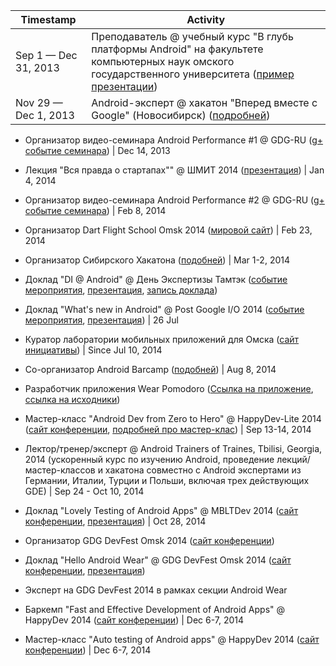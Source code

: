 | Timestamp | Activity |
| --------- | -------- |
| Sep 1 — Dec 31, 2013 | Преподаватель @ учебный курс "В глубь платформы Android" на факультете компьютерных наук омского государственного университета ([пример презентации](https://speakerdeck.com/alexkorovyansky/dive-into-android-osnovy-intierfieisa-pol-zovatielia)) |
| Nov 29 — Dec 1, 2013 | Android-эксперт @ хакатон "Вперед вместе с Google" (Новосибирск) ([подробней](http://habrahabr.ru/company/google/blog/202672/)) |

* Организатор видео-семинара Android Performance #1 @ GDG-RU ([g+ событие семинара](https://plus.google.com/events/cpqccs0rlcrt7r0hr5to3h3q6ak)) | Dec 14, 2013

* Лекция "Вся правда о стартапах"" @ ШМИТ 2014 ([презентация](https://speakerdeck.com/alexkorovyansky/vsia-pravda-o-startapakh)) | Jan 4, 2014

* Организатор видео-семинара Android Performance #2 @ GDG-RU ([g+ событие семинара](https://plus.google.com/events/cj0706u10bkk9alvvpvouo1ier8)) | Feb 8, 2014

* Организатор Dart Flight School Omsk 2014 ([мировой сайт](https://www.dartlang.org/events/2014/flight-school/)) | Feb 23, 2014

* Организатор Сибирского Хакатона ([подобней](http://habrahabr.ru/company/google/blog/214053/)) | Mar 1-2, 2014

* Доклад "DI @ Android" @ День Экспертизы Тамтэк ([событие мероприятия](http://vk.com/thumbtack_expert_day), [презентация](https://speakerdeck.com/AlexKorovyansky/di-at-android), [запись доклада](http://youtu.be/tPs1e3dQ6FU))

* Доклад "What's new in Android" @ Post Google I/O 2014 ([событие мероприятия](https://plus.google.com/events/cbchfi6lj8cuk06vvns2csa66v4), [презентация](https://speakerdeck.com/alexkorovyansky/whats-new-in-android)) | 26 Jul

* Куратор лаборатории мобильных приложений для Омска  ([сайт инициативы](http://apps4omsk.ru)) | Since Jul 10, 2014

* Со-организатор Android Barcamp ([подобней](https://plus.google.com/events/coorccja0rmvlbho42vjnm3cu9k)) | Aug 8, 2014

* Разработчик приложения Wear Pomodoro ([Ссылка на приложение](https://play.google.com/store/apps/details?id=com.alexkorovyansky.wearpomodoro&hl=en), [ссылка на исходники](https://github.com/AlexKorovyansky/WearPomodoro))

* Мастер-класс "Android Dev from Zero to Hero" @ HappyDev-Lite 2014 ([сайт конференции](http://happydev-lite.ru), [подробней про мастер-клас](https://github.com/AlexKorovyansky/happydev-master-class)) | Sep 13-14, 2014

* Лектор/тренер/эксперт @ Android Trainers of Traines, Tbilisi, Georgia, 2014 (ускоренный курс по изучению Android, проведение лекций/мастер-классов и хакатона совместно с Android экспертами из Германии, Италии, Турции и Польши, включая трех действующих GDE) | Sep 24 - Oct 10, 2014

* Доклад "Lovely Testing of Android Apps" @ MBLTDev 2014 ([сайт конференции](http://mbltdev.ru/), [презентация](https://speakerdeck.com/alexkorovyansky/lovely-testing-of-android-apps)) | Oct 28, 2014

* Организатор GDG DevFest Omsk 2014 ([сайт конференции](http://gdg-devfest-omsk.org))

* Доклад "Hello Android Wear" @ GDG DevFest Omsk 2014 ([сайт конференции](http://gdg-devfest-omsk.org), [презентация](WIP))

* Эксперт на GDG DevFest 2014 в рамках секции Android Wear

* Баркемп "Fast and Effective Development of Android Apps" @ HappyDev 2014 ([сайт конференции](http://happydev.ru)) | Dec 6-7, 2014

* Мастер-класс "Auto testing of Android apps" @ HappyDev 2014 ([сайт конференции](http://happydev.ru)) | Dec 6-7, 2014
